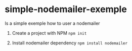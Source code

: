 # simple-nodemailer-exemple

Is a simple exemple how to user a nodemailer

1. Create a project with NPM
 `npm init`

2. Install nodemailer dependency 
 `npm install nodemailer`


